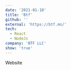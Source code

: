 ```yaml
---
date: '2021-01-10'
title: 'Btf'
github: ''
external: 'https://btf.mn/'
tech:
  - React
  - NodeJs
company: 'BTF LLC'
show: 'true'
---
```


Website
